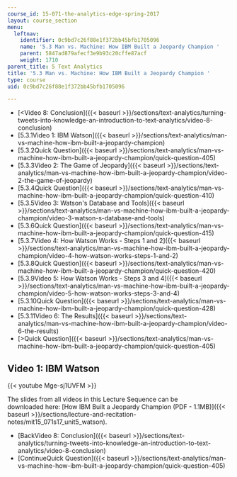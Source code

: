 ```yaml
---
course_id: 15-071-the-analytics-edge-spring-2017
layout: course_section
menu:
  leftnav:
    identifier: 0c9bd7c26f88e1f372bb45bfb1705096
    name: '5.3 Man vs. Machine: How IBM Built a Jeopardy Champion '
    parent: 5847ad879afecf3e9b93c20cffe87acf
    weight: 1710
parent_title: 5 Text Analytics
title: '5.3 Man vs. Machine: How IBM Built a Jeopardy Champion '
type: course
uid: 0c9bd7c26f88e1f372bb45bfb1705096

---
```


*   [<Video 8: Conclusion]({{< baseurl >}}/sections/text-analytics/turning-tweets-into-knowledge-an-introduction-to-text-analytics/video-8-conclusion)
*   [5.3.1Video 1: IBM Watson]({{< baseurl >}}/sections/text-analytics/man-vs-machine-how-ibm-built-a-jeopardy-champion)
*   [5.3.2Quick Question]({{< baseurl >}}/sections/text-analytics/man-vs-machine-how-ibm-built-a-jeopardy-champion/quick-question-405)
*   [5.3.3Video 2: The Game of Jeopardy]({{< baseurl >}}/sections/text-analytics/man-vs-machine-how-ibm-built-a-jeopardy-champion/video-2-the-game-of-jeopardy)
*   [5.3.4Quick Question]({{< baseurl >}}/sections/text-analytics/man-vs-machine-how-ibm-built-a-jeopardy-champion/quick-question-410)
*   [5.3.5Video 3: Watson's Database and Tools]({{< baseurl >}}/sections/text-analytics/man-vs-machine-how-ibm-built-a-jeopardy-champion/video-3-watson-s-database-and-tools)
*   [5.3.6Quick Question]({{< baseurl >}}/sections/text-analytics/man-vs-machine-how-ibm-built-a-jeopardy-champion/quick-question-415)
*   [5.3.7Video 4: How Watson Works - Steps 1 and 2]({{< baseurl >}}/sections/text-analytics/man-vs-machine-how-ibm-built-a-jeopardy-champion/video-4-how-watson-works-steps-1-and-2)
*   [5.3.8Quick Question]({{< baseurl >}}/sections/text-analytics/man-vs-machine-how-ibm-built-a-jeopardy-champion/quick-question-420)
*   [5.3.9Video 5: How Watson Works - Steps 3 and 4]({{< baseurl >}}/sections/text-analytics/man-vs-machine-how-ibm-built-a-jeopardy-champion/video-5-how-watson-works-steps-3-and-4)
*   [5.3.10Quick Question]({{< baseurl >}}/sections/text-analytics/man-vs-machine-how-ibm-built-a-jeopardy-champion/quick-question-428)
*   [5.3.11Video 6: The Results]({{< baseurl >}}/sections/text-analytics/man-vs-machine-how-ibm-built-a-jeopardy-champion/video-6-the-results)
*   [\>Quick Question]({{< baseurl >}}/sections/text-analytics/man-vs-machine-how-ibm-built-a-jeopardy-champion/quick-question-405)

Video 1: IBM Watson
-------------------

{{< youtube Mge-sj1UVFM >}}

The slides from all videos in this Lecture Sequence can be downloaded here: [How IBM Built a Jeopardy Champion (PDF - 1.1MB)]({{< baseurl >}}/sections/lecture-and-recitation-notes/mit15_071s17_unit5_watson).

*   [BackVideo 8: Conclusion]({{< baseurl >}}/sections/text-analytics/turning-tweets-into-knowledge-an-introduction-to-text-analytics/video-8-conclusion)
*   [ContinueQuick Question]({{< baseurl >}}/sections/text-analytics/man-vs-machine-how-ibm-built-a-jeopardy-champion/quick-question-405)
